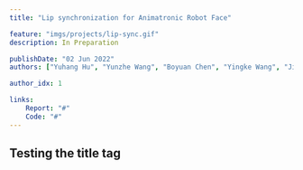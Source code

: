 ```yaml
---
title: "Lip synchronization for Animatronic Robot Face"

feature: "imgs/projects/lip-sync.gif"
description: In Preparation

publishDate: "02 Jun 2022"
authors: ["Yuhang Hu", "Yunzhe Wang", "Boyuan Chen", "Yingke Wang", "Jiong Lin", "Hod Lipson"]

author_idx: 1

links: 
    Report: "#"
    Code: "#"
---
```


## Testing the title tag

